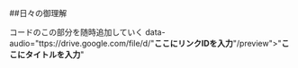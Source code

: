##日々の御理解

コードのこの部分を随時追加していく
data-audio="ttps://drive.google.com/file/d/"**ここにリンクIDを入力**"/preview">"**ここにタイトルを入力**"
